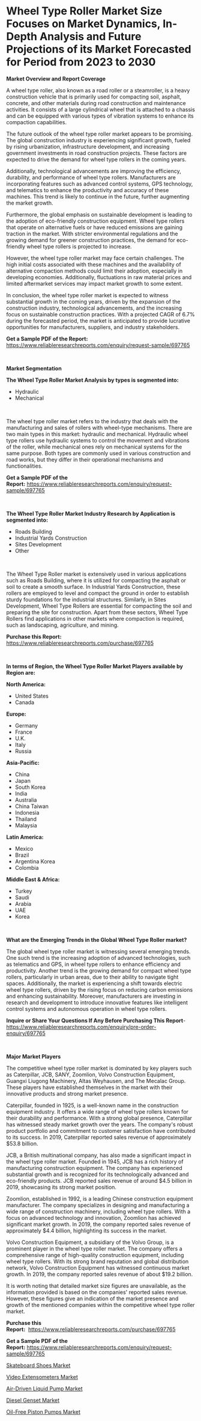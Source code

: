 <p><h1>Wheel Type Roller Market Size Focuses on Market Dynamics, In-Depth Analysis and Future Projections of its Market Forecasted for Period from 2023 to 2030</h1></p><p><strong>Market Overview and Report Coverage</strong></p>
<p><p>A wheel type roller, also known as a road roller or a steamroller, is a heavy construction vehicle that is primarily used for compacting soil, asphalt, concrete, and other materials during road construction and maintenance activities. It consists of a large cylindrical wheel that is attached to a chassis and can be equipped with various types of vibration systems to enhance its compaction capabilities.</p><p>The future outlook of the wheel type roller market appears to be promising. The global construction industry is experiencing significant growth, fueled by rising urbanization, infrastructure development, and increasing government investments in road construction projects. These factors are expected to drive the demand for wheel type rollers in the coming years.</p><p>Additionally, technological advancements are improving the efficiency, durability, and performance of wheel type rollers. Manufacturers are incorporating features such as advanced control systems, GPS technology, and telematics to enhance the productivity and accuracy of these machines. This trend is likely to continue in the future, further augmenting the market growth.</p><p>Furthermore, the global emphasis on sustainable development is leading to the adoption of eco-friendly construction equipment. Wheel type rollers that operate on alternative fuels or have reduced emissions are gaining traction in the market. With stricter environmental regulations and the growing demand for greener construction practices, the demand for eco-friendly wheel type rollers is projected to increase.</p><p>However, the wheel type roller market may face certain challenges. The high initial costs associated with these machines and the availability of alternative compaction methods could limit their adoption, especially in developing economies. Additionally, fluctuations in raw material prices and limited aftermarket services may impact market growth to some extent.</p><p>In conclusion, the wheel type roller market is expected to witness substantial growth in the coming years, driven by the expansion of the construction industry, technological advancements, and the increasing focus on sustainable construction practices. With a projected CAGR of 6.7% during the forecasted period, the market is anticipated to provide lucrative opportunities for manufacturers, suppliers, and industry stakeholders.</p></p>
<p><strong>Get a Sample PDF of the Report:</strong> <a href="https://www.reliableresearchreports.com/enquiry/request-sample/697765">https://www.reliableresearchreports.com/enquiry/request-sample/697765</a></p>
<p>&nbsp;</p>
<p><strong>Market Segmentation</strong></p>
<p><strong>The Wheel Type Roller Market Analysis by types is segmented into:</strong></p>
<p><ul><li>Hydraulic</li><li>Mechanical</li></ul></p>
<p>&nbsp;</p>
<p><p>The wheel type roller market refers to the industry that deals with the manufacturing and sales of rollers with wheel-type mechanisms. There are two main types in this market: hydraulic and mechanical. Hydraulic wheel type rollers use hydraulic systems to control the movement and vibrations of the roller, while mechanical ones rely on mechanical systems for the same purpose. Both types are commonly used in various construction and road works, but they differ in their operational mechanisms and functionalities.</p></p>
<p><strong>Get a Sample PDF of the Report:</strong>&nbsp;<a href="https://www.reliableresearchreports.com/enquiry/request-sample/697765">https://www.reliableresearchreports.com/enquiry/request-sample/697765</a></p>
<p>&nbsp;</p>
<p><strong>The Wheel Type Roller Market Industry Research by Application is segmented into:</strong></p>
<p><ul><li>Roads Building</li><li>Industrial Yards Construction</li><li>Sites Development</li><li>Other</li></ul></p>
<p>&nbsp;</p>
<p><p>The Wheel Type Roller market is extensively used in various applications such as Roads Building, where it is utilized for compacting the asphalt or soil to create a smooth surface. In Industrial Yards Construction, these rollers are employed to level and compact the ground in order to establish sturdy foundations for the industrial structures. Similarly, in Sites Development, Wheel Type Rollers are essential for compacting the soil and preparing the site for construction. Apart from these sectors, Wheel Type Rollers find applications in other markets where compaction is required, such as landscaping, agriculture, and mining.</p></p>
<p><strong>Purchase this Report:</strong>&nbsp; <a href="https://www.reliableresearchreports.com/purchase/697765">https://www.reliableresearchreports.com/purchase/697765</a></p>
<p>&nbsp;</p>
<p><strong>In terms of Region, the Wheel Type Roller Market Players available by Region are:</strong></p>
<p>
    <p> <strong> North America: </strong>
        <ul>
            <li>United States</li>
            <li>Canada</li>
        </ul>
        </p> 
    <p> <strong> Europe: </strong>
        <ul>
            <li>Germany</li>
            <li>France</li>
            <li>U.K.</li>
            <li>Italy</li>
            <li>Russia</li>
        </ul>
        </p> 
    <p> <strong> Asia-Pacific: </strong>
        <ul>
            <li>China</li>
            <li>Japan</li>
            <li>South Korea</li>
            <li>India</li>
            <li>Australia</li>
            <li>China Taiwan</li>
            <li>Indonesia</li>
            <li>Thailand</li>
            <li>Malaysia</li>
        </ul>
        </p> 
    <p> <strong> Latin America: </strong>
        <ul>
            <li>Mexico</li>
            <li>Brazil</li>
            <li>Argentina Korea</li>
            <li>Colombia</li>
        </ul>
        </p> 
    <p> <strong> Middle East & Africa: </strong>
        <ul>
            <li>Turkey</li>
            <li>Saudi</li>
            <li>Arabia</li>
            <li>UAE</li>
            <li>Korea</li>
        </ul>
    </p>
    </p>
<p>&nbsp;</p>
<p><strong>What are the Emerging Trends in the Global Wheel Type Roller market?</strong></p>
<p><p>The global wheel type roller market is witnessing several emerging trends. One such trend is the increasing adoption of advanced technologies, such as telematics and GPS, in wheel type rollers to enhance efficiency and productivity. Another trend is the growing demand for compact wheel type rollers, particularly in urban areas, due to their ability to navigate tight spaces. Additionally, the market is experiencing a shift towards electric wheel type rollers, driven by the rising focus on reducing carbon emissions and enhancing sustainability. Moreover, manufacturers are investing in research and development to introduce innovative features like intelligent control systems and autonomous operation in wheel type rollers.</p></p>
<p><strong>Inquire or Share Your Questions If Any Before Purchasing This Report</strong>- <a href="https://www.reliableresearchreports.com/enquiry/pre-order-enquiry/697765">https://www.reliableresearchreports.com/enquiry/pre-order-enquiry/697765</a></p>
<p>&nbsp;</p>
<p><strong>Major Market Players</strong></p>
<p><p>The competitive wheel type roller market is dominated by key players such as Caterpillar, JCB, SANY, Zoomlion, Volvo Construction Equipment, Guangxi Liugong Machinery, Altas Weyhausen, and The Mecalac Group. These players have established themselves in the market with their innovative products and strong market presence.</p><p>Caterpillar, founded in 1925, is a well-known name in the construction equipment industry. It offers a wide range of wheel type rollers known for their durability and performance. With a strong global presence, Caterpillar has witnessed steady market growth over the years. The company's robust product portfolio and commitment to customer satisfaction have contributed to its success. In 2019, Caterpillar reported sales revenue of approximately $53.8 billion.</p><p>JCB, a British multinational company, has also made a significant impact in the wheel type roller market. Founded in 1945, JCB has a rich history of manufacturing construction equipment. The company has experienced substantial growth and is recognized for its technologically advanced and eco-friendly products. JCB reported sales revenue of around $4.5 billion in 2019, showcasing its strong market position.</p><p>Zoomlion, established in 1992, is a leading Chinese construction equipment manufacturer. The company specializes in designing and manufacturing a wide range of construction machinery, including wheel type rollers. With a focus on advanced technology and innovation, Zoomlion has achieved significant market growth. In 2019, the company reported sales revenue of approximately $4.4 billion, highlighting its success in the market.</p><p>Volvo Construction Equipment, a subsidiary of the Volvo Group, is a prominent player in the wheel type roller market. The company offers a comprehensive range of high-quality construction equipment, including wheel type rollers. With its strong brand reputation and global distribution network, Volvo Construction Equipment has witnessed continuous market growth. In 2019, the company reported sales revenue of about $19.2 billion.</p><p>It is worth noting that detailed market size figures are unavailable, as the information provided is based on the companies' reported sales revenue. However, these figures give an indication of the market presence and growth of the mentioned companies within the competitive wheel type roller market.</p></p>
<p><strong>Purchase this Report:</strong>&nbsp;&nbsp;<a href="https://www.reliableresearchreports.com/purchase/697765">https://www.reliableresearchreports.com/purchase/697765</a></p>
<p></p>
<p><strong>Get a Sample PDF of the Report:</strong>&nbsp;<a href="https://www.reliableresearchreports.com/enquiry/request-sample/697765">https://www.reliableresearchreports.com/enquiry/request-sample/697765</a></p>
<p><p><a href="https://medium.com/@dorinaprifti56/skateboard-shoes-market-size-growth-forecast-2023-2030-9c23cf5bb9d8">Skateboard Shoes Market</a></p><p><a href="https://www.linkedin.com/pulse/video-extensometers-market-insights-players-forecast-till-hpq0e/">Video Extensometers Market</a></p><p><a href="https://github.com/maliyahmorrow6654/Market-Research-Report-List-1/blob/main/air-driven-liquid-pump-market.md">Air-Driven Liquid Pump Market</a></p><p><a href="https://www.linkedin.com/pulse/diesel-genset-market-research-report-provides-thorough-m0cbe/">Diesel Genset Market</a></p><p><a href="https://github.com/deliacustodio40/Market-Research-Report-List-1/blob/main/oil-free-piston-pumps-market.md">Oil-Free Piston Pumps Market</a></p></p>